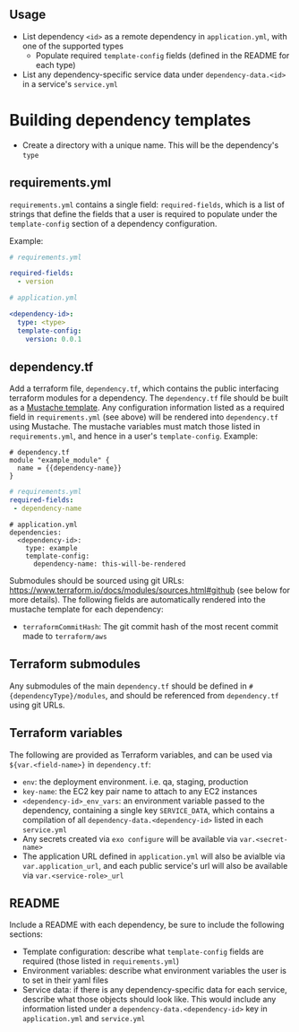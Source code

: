 ## Usage
- List dependency `<id>` as a remote dependency in `application.yml`, with one of the supported types
  - Populate required `template-config` fields (defined in the README for each type)
- List any dependency-specific service data under `dependency-data.<id>` in a service's `service.yml`

# Building dependency templates
- Create a directory with a unique name. This will be the dependency's `type`

## requirements.yml
`requirements.yml` contains a single field: `required-fields`, which is a list of strings that define the fields that a user is required to populate
under the `template-config` section of a dependency configuration.

Example:
```yml
# requirements.yml

required-fields:
  - version
```
```yml
# application.yml

<dependency-id>:
  type: <type>
  template-config:
    version: 0.0.1
```

## dependency.tf
Add a terraform file, `dependency.tf`, which contains the public interfacing terraform modules for a dependency. The `dependency.tf` file should be built
as a [Mustache template](https://github.com/hoisie/mustache). Any configuration information listed as a required field in `requirements.yml` (see above)
will be rendered into `dependency.tf` using Mustache. The mustache variables must match those listed in `requirements.yml`, and hence in a user's `template-config`.
Example:
```
# dependency.tf
module "example_module" {
  name = {{dependency-name}}
}
```
```yml
# requirements.yml
required-fields:
 - dependency-name
```
```
# application.yml
dependencies:
  <dependency-id>:
    type: example
    template-config:
      dependency-name: this-will-be-rendered
```

Submodules should be sourced using git URLs: https://www.terraform.io/docs/modules/sources.html#github (see below for more details).
The following fields are automatically rendered into the mustache template for each dependency:
- `terraformCommitHash`: The git commit hash of the most recent commit made to `terraform/aws`

## Terraform submodules
Any submodules of the main `dependency.tf` should be defined in `#{dependencyType}/modules`, and should be referenced from `dependency.tf` using git URLs.

## Terraform variables
The following are provided as Terraform variables, and can be used via `${var.<field-name>}` in `dependency.tf`:
- `env`: the deployment environment. i.e. qa, staging, production
- `key-name`: the EC2 key pair name to attach to any EC2 instances
- `<dependency-id>_env_vars`: an environment variable passed to the dependency, containing a single key `SERVICE_DATA`, which contains a compilation
of all `dependency-data.<dependency-id>` listed in each `service.yml`
- Any secrets created via `exo configure` will be available via `var.<secret-name>`
- The application URL defined in `application.yml` will also be avialble via `var.application_url`, and each public service's url will also be available via `var.<service-role>_url`

## README
Include a README with each dependency, be sure to include the following sections:
- Template configuration: describe what `template-config` fields are required (those listed in `requirements.yml`)
- Environment variables: describe what environment variables the user is to set in their yaml files
- Service data: if there is any dependency-specific data for each service, describe what those objects should look like.
This would include any information listed under a `dependency-data.<dependency-id>` key in `application.yml` and `service.yml`

